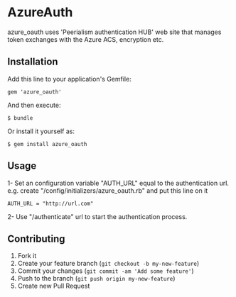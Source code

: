 # AzureAuth

azure_oauth uses 'Peerialism authentication HUB' web site that manages token exchanges with the Azure ACS, encryption etc.

## Installation

Add this line to your application's Gemfile:

    gem 'azure_oauth'

And then execute:

    $ bundle

Or install it yourself as:

    $ gem install azure_oauth

## Usage

1- Set an configuration variable "AUTH_URL" equal to the authentication url.
    e.g. create "/config/initializers/azure_oauth.rb" and put this line on it
    
    AUTH_URL = "http://url.com"
    
2- Use "/authenticate" url to start the authentication process.

## Contributing

1. Fork it
2. Create your feature branch (`git checkout -b my-new-feature`)
3. Commit your changes (`git commit -am 'Add some feature'`)
4. Push to the branch (`git push origin my-new-feature`)
5. Create new Pull Request